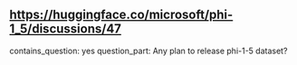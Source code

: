 ## https://huggingface.co/microsoft/phi-1_5/discussions/47

contains_question: yes
question_part: Any plan to release phi-1-5 dataset?